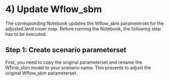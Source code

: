 # 4) Update Wflow_sbm

The corresponding Notebook updates the Wflow_sbm parameterset for the adjusted land cover map. Before running the Notebook, the following step has to be executed.

## Step 1: Create scenario parameterset

First, you need to copy the original parameterset and rename the Wflow_sbm model to your scenario name. This prevents to adjust the original Wflow_sbm parameterset. 
